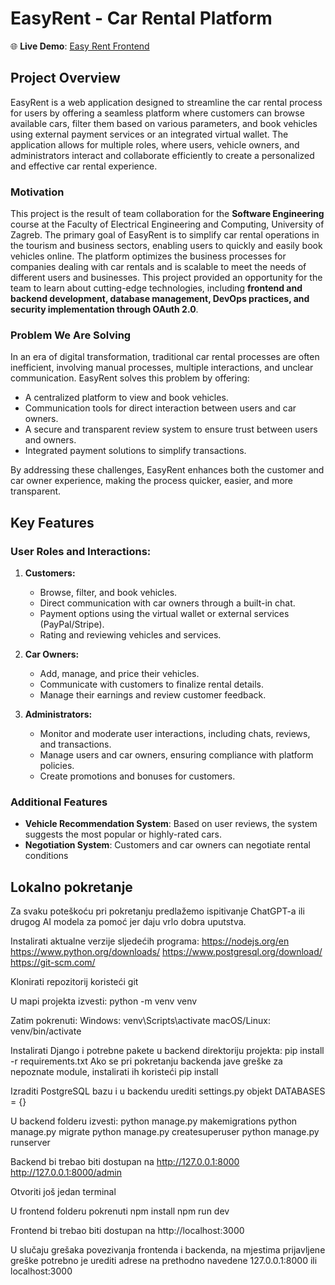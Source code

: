 # EasyRent - Car Rental Platform

🌐 **Live Demo**: [Easy Rent Frontend](https://easy-rent-ashy.vercel.app/home)

## Project Overview

EasyRent is a web application designed to streamline the car rental process for users by offering a seamless platform where customers can browse available cars, filter them based on various parameters, and book vehicles using external payment services or an integrated virtual wallet. The application allows for multiple roles, where users, vehicle owners, and administrators interact and collaborate efficiently to create a personalized and effective car rental experience.

### Motivation

This project is the result of team collaboration for the **Software Engineering** course at the Faculty of Electrical Engineering and Computing, University of Zagreb. The primary goal of EasyRent is to simplify car rental operations in the tourism and business sectors, enabling users to quickly and easily book vehicles online. The platform optimizes the business processes for companies dealing with car rentals and is scalable to meet the needs of different users and businesses. This project provided an opportunity for the team to learn about cutting-edge technologies, including **frontend and backend development, database management, DevOps practices, and security implementation through OAuth 2.0**. 


### Problem We Are Solving

In an era of digital transformation, traditional car rental processes are often inefficient, involving manual processes, multiple interactions, and unclear communication. EasyRent solves this problem by offering:
- A centralized platform to view and book vehicles.
- Communication tools for direct interaction between users and car owners.
- A secure and transparent review system to ensure trust between users and owners.
- Integrated payment solutions to simplify transactions.

By addressing these challenges, EasyRent enhances both the customer and car owner experience, making the process quicker, easier, and more transparent.

## Key Features

### User Roles and Interactions:
1. **Customers:**
   - Browse, filter, and book vehicles.
   - Direct communication with car owners through a built-in chat.
   - Payment options using the virtual wallet or external services (PayPal/Stripe).
   - Rating and reviewing vehicles and services.

2. **Car Owners:**
   - Add, manage, and price their vehicles.
   - Communicate with customers to finalize rental details.
   - Manage their earnings and review customer feedback.

3. **Administrators:**
   - Monitor and moderate user interactions, including chats, reviews, and transactions.
   - Manage users and car owners, ensuring compliance with platform policies.
   - Create promotions and bonuses for customers.

### Additional Features
- **Vehicle Recommendation System**: Based on user reviews, the system suggests the most popular or highly-rated cars.
- **Negotiation System**: Customers and car owners can negotiate rental conditions 

## Lokalno pokretanje

Za svaku poteškoću pri pokretanju predlažemo ispitivanje ChatGPT-a ili drugog AI modela za pomoć jer daju vrlo dobra uputstva.

Instalirati aktualne verzije sljedećih programa:
https://nodejs.org/en
https://www.python.org/downloads/
https://www.postgresql.org/download/
https://git-scm.com/

Klonirati repozitorij koristeći git

U mapi projekta izvesti:
python -m venv venv

Zatim pokrenuti:
Windows: venv\Scripts\activate
macOS/Linux: venv/bin/activate

Instalirati Django i potrebne pakete u backend direktoriju projekta:
pip install -r requirements.txt
Ako se pri pokretanju backenda jave greške za nepoznate module, instalirati ih koristeći pip install

Izraditi PostgreSQL bazu i u backendu urediti settings.py objekt DATABASES = {}

U backend folderu izvesti:
python manage.py makemigrations
python manage.py migrate
python manage.py createsuperuser
python manage.py runserver

Backend bi trebao biti dostupan na 
http://127.0.0.1:8000
http://127.0.0.1:8000/admin

Otvoriti još jedan terminal

U frontend folderu pokrenuti
npm install
npm run dev

Frontend bi trebao biti dostupan na
http://localhost:3000

U slučaju grešaka povezivanja frontenda i backenda, na mjestima prijavljene greške potrebno je urediti adrese na prethodno navedene 127.0.0.1:8000 ili localhost:3000
